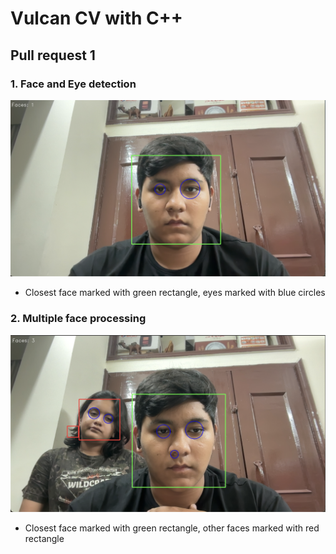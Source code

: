 # Vulcan CV with C++

## Pull request 1

### 1. Face and Eye detection
![img1]( demos/face&eye-detection.png "face&eye-detection")
- Closest face marked with green rectangle, eyes marked with blue circles
### 2. Multiple face processing
![img2]( demos/multiple-faces.png "multiple-faces")
- Closest face marked with green rectangle, other faces marked with red rectangle
